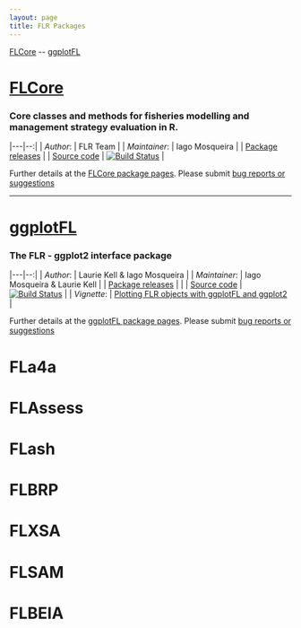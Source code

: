 ```yaml
---
layout: page
title: FLR Packages
---
```


[FLCore](#FLCore) -- [ggplotFL](#ggplotFL) 

# [FLCore](http://flr-project.org/FLCore) <a name="FLCore"></a>

### Core classes and methods for fisheries modelling and management strategy evaluation in R.

|---|--:|
| *Author*: |  FLR Team |
| *Maintainer*: | Iago Mosqueira |
| [Package releases](https://github.com/flr/FLCore/releases/latest) |
| [Source code](http://github.com/flr/FLCore/) | [![Build Status](https://travis-ci.org/flr/FLCore.svg?branch=master)](https://travis-ci.org/flr/FLCore) |

Further details at the [FLCore package pages](http://flr-project.org/FLCore). Please submit [bug reports or suggestions](https://github.com/flr/FLCore/issues)

___

# [ggplotFL](http://flr-project.org/ggplotFL) <a name="ggplotFL"></a>

### The FLR - ggplot2 interface package

|---|--:|
| *Author*: |  Laurie Kell & Iago Mosqueira |
| *Maintainer*: | Iago Mosqueira & Laurie Kell |
| [Package releases](https://github.com/flr/ggplotFL/releases/latest) | |
| [Source code](http://github.com/flr/ggplotFL/) | [![Build Status](https://travis-ci.org/flr/ggplotFL.svg?branch=master)](https://travis-ci.org/flr/ggplotFL) |
| *Vignette*: | [Plotting FLR objects with ggplotFL and ggplot2](https://github.com/flr/ggplotFL/raw/master/vignettes/ggplotFL.pdf) |

Further details at the [ggplotFL package pages](http://flr-project.org/ggplotFL). Please submit [bug reports or suggestions](https://github.com/flr/ggplotFL/issues)


# FLa4a

# FLAssess

# FLash

# FLBRP

# FLXSA

# FLSAM

# FLBEIA

# 

